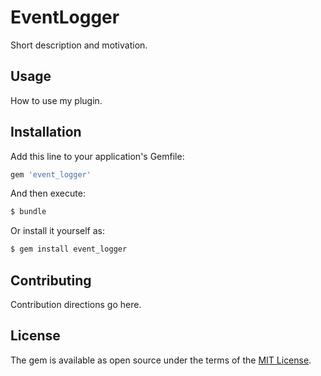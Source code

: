 # EventLogger
Short description and motivation.

## Usage
How to use my plugin.

## Installation
Add this line to your application's Gemfile:

```ruby
gem 'event_logger'
```

And then execute:
```bash
$ bundle
```

Or install it yourself as:
```bash
$ gem install event_logger
```

## Contributing
Contribution directions go here.

## License
The gem is available as open source under the terms of the [MIT License](https://opensource.org/licenses/MIT).
